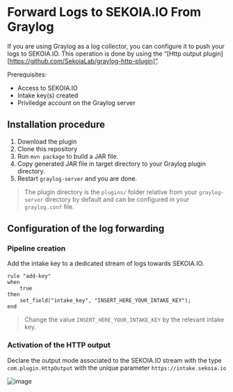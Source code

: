 # Forward Logs to SEKOIA.IO From Graylog

If you are using Graylog as a log collector, you can configure it to push your logs to SEKOIA.IO. This operation is done by using the “[Http output plugin][https://github.com/SekoiaLab/graylog-http-plugin]”.

Prerequisites:

- Access to SEKOIA.IO
- Intake key(s) created
- Priviledge account on the Graylog server

## Installation procedure

1. Download the plugin
2. Clone this repository
3. Run `mvn package` to build a JAR file.
4. Copy generated JAR file in target directory to your Graylog plugin directory.
5. Restart `graylog-server` and you are done.

> The plugin directory is the `plugins/` folder relative from your `graylog-server` directory by default and can be configured in your `graylog.conf` file.

## Configuration of the log forwarding

### Pipeline creation

Add the intake key to a dedicated stream of logs towards SEKOIA.IO.

```
rule "add-key"
when
	true
then
	set_field("intake_key", "INSERT_HERE_YOUR_INTAKE_KEY");
end

```

> Change the value `INSERT_HERE_YOUR_INTAKE_KEY` by the relevant intake key.

### Activation of the HTTP output

Declare the output mode associated to the SEKOIA.IO stream with the type `com.plugin.HttpOutput` with the unique parameter `https://intake.sekoia.io`

![image](/assets/graylog_output_declaration.png)
